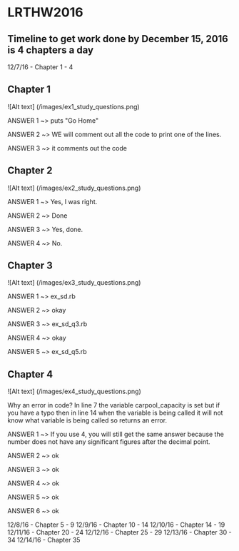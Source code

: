# LRTHW2016

## Timeline to get work done by December 15, 2016 is 4 chapters a day

12/7/16  - Chapter 1 - 4

## Chapter 1
![Alt text] (/images/ex1_study_questions.png)


ANSWER 1 ~> puts "Go Home"

ANSWER 2 ~> WE will comment out all the code to print one of the lines.

ANSWER 3 ~> it comments out the code

## Chapter 2
![Alt text] (/images/ex2_study_questions.png)

ANSWER 1 ~> Yes, I was right.

ANSWER 2 ~> Done

ANSWER 3 ~> Yes, done.

ANSWER 4 ~> No.

## Chapter 3
![Alt text] (/images/ex3_study_questions.png)

ANSWER 1 ~> ex_sd.rb

ANSWER 2 ~> okay

ANSWER 3 ~> ex_sd_q3.rb

ANSWER 4 ~> okay

ANSWER 5 ~> ex_sd_q5.rb

## Chapter 4
![Alt text] (/images/ex4_study_questions.png)

Why an error in code? In line 7 the variable carpool_capacity is set but if you have a typo then in line 14 when the variable is being called it will not know what variable is being called so returns an error.

ANSWER 1 ~> If you use 4, you will still get the same answer because the number does not have any significant figures after the decimal point.

ANSWER 2 ~> ok

ANSWER 3 ~> ok

ANSWER 4 ~> ok

ANSWER 5 ~> ok

ANSWER 6 ~> ok

12/8/16 - Chapter 5 - 9
12/9/16 - Chapter 10 - 14
12/10/16 - Chapter 14 - 19
12/11/16 - Chapter 20 - 24
12/12/16 - Chapter 25 - 29
12/13/16 - Chapter 30 - 34
12/14/16 - Chapter 35
